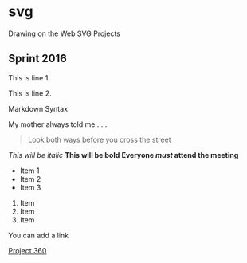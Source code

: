 # svg
Drawing on the Web SVG Projects

Sprint 2016
-----------



This is line 1.

This is line 2. 

Markdown Syntax

My mother always told me . . . 
> Look both ways before you cross the street

*This will be italic*
**This will be bold**
**Everyone _must_ attend the meeting**

* Item 1
* Item 2
* Item 3

1. Item 
2. Item
3. Item

You can add a link

[Project 360](http://i6.cims.nyu.edu/~etb267/380/)
